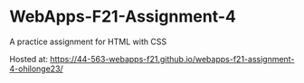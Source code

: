 # WebApps-F21-Assignment-4
A practice assignment for HTML with CSS

Hosted at: https://44-563-webapps-f21.github.io/webapps-f21-assignment-4-ohilonge23/